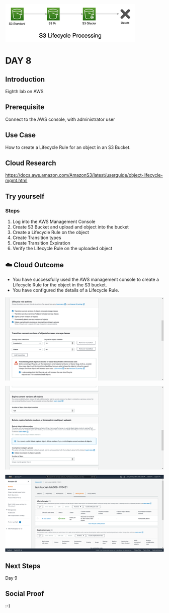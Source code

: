 ![alt text](https://github.com/jcmc72/My100DaysOfCloud/blob/80756b83b9fb260209022ef79525ce85b3b648ee/Journey/008/Aws-S3-Lifecycle-Policy.png)

# DAY 8

## Introduction
Eighth lab on AWS

## Prerequisite
Connect to the AWS console, with administrator user

## Use Case
How to create a Lifecycle Rule for an object in an S3 Bucket.

## Cloud Research
https://docs.aws.amazon.com/AmazonS3/latest/userguide/object-lifecycle-mgmt.html

## Try yourself
### Steps
1. Log into the AWS Management Console
2. Create S3 Bucket and upload and object into the bucket
3. Create a Lifecycle Rule on the object
4. Create Transition types
5. Create Transition Expiration
6. Verify the Lifecycle Rule on the uploaded object

## ☁️ Cloud Outcome
* You have successfully used the AWS management console to create a Lifecycle Rule for the object in the S3
bucket.
* You have configured the details of a Lifecycle Rule.

![alt text](https://github.com/jcmc72/My100DaysOfCloud/blob/80756b83b9fb260209022ef79525ce85b3b648ee/Journey/008/Lab-008-S3-Lifecycle-Policy-01.png)

![alt text](https://github.com/jcmc72/My100DaysOfCloud/blob/80756b83b9fb260209022ef79525ce85b3b648ee/Journey/008/Lab-008-S3-Lifecycle-Policy-02.png)

![alt text](https://github.com/jcmc72/My100DaysOfCloud/blob/80756b83b9fb260209022ef79525ce85b3b648ee/Journey/008/Lab-008-S3-Lifecycle-Policy-03.png)

## Next Steps
Day 9

## Social Proof
:-)
